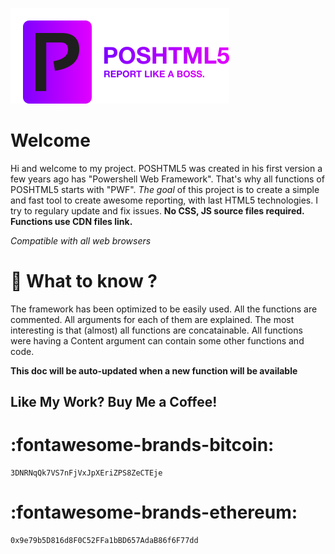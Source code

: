 ![Logo](medias/logo2.png)
# Welcome
Hi and welcome to my project. POSHTML5 was created in his first version a few years ago has "Powershell Web Framework". That's why all functions of POSHTML5 starts with "PWF".
*The goal* of this project is to create a simple and fast tool to create awesome reporting, with last HTML5 technologies.
I try to regulary update and fix issues.
**No CSS, JS source files required. Functions use CDN files link.**

*Compatible with all web browsers*

# :rocket: What to know ?
The framework has been optimized to be easily used.
All the functions are commented.
All arguments for each of them are explained.
The most interesting is that (almost) all functions are concatainable.
All functions were having a Content argument can contain some other functions and code.

**This doc will be auto-updated when a new function will be available**

## Like My Work? Buy Me a Coffee!

# :fontawesome-brands-bitcoin:
```
3DNRNqQk7VS7nFjVxJpXEriZPS8ZeCTEje
```
# :fontawesome-brands-ethereum:
```
0x9e79b5D816d8F0C52FFa1bBD657AdaB86f6F77dd
```